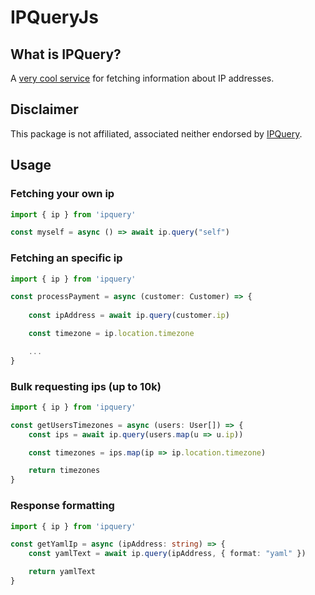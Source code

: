 # IPQueryJs

## What is IPQuery?

A [very cool service](https://ipquery.io/) for fetching information about IP addresses.

## Disclaimer

This package is not affiliated, associated neither endorsed by [IPQuery](https://github.com/ipqwery).

## Usage

### Fetching your own ip

```ts
import { ip } from 'ipquery'

const myself = async () => await ip.query("self")
```

### Fetching an specific ip

```ts
import { ip } from 'ipquery'

const processPayment = async (customer: Customer) => {
    
    const ipAddress = await ip.query(customer.ip)

    const timezone = ip.location.timezone

    ...
}
```

### Bulk requesting ips (up to 10k)

```ts 
import { ip } from 'ipquery'

const getUsersTimezones = async (users: User[]) => {
    const ips = await ip.query(users.map(u => u.ip))

    const timezones = ips.map(ip => ip.location.timezone)

    return timezones
}
```

### Response formatting

```ts
import { ip } from 'ipquery'

const getYamlIp = async (ipAddress: string) => {
    const yamlText = await ip.query(ipAddress, { format: "yaml" })

    return yamlText
}
```